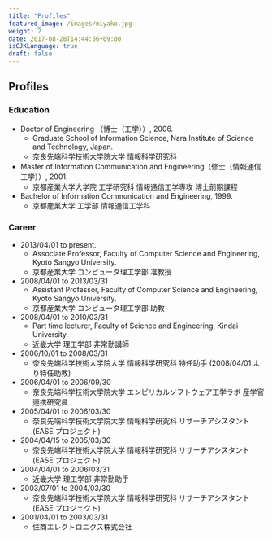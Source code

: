 ```yaml
---
title: "Profiles"
featured_image: /images/miyako.jpg
weight: 2
date: 2017-08-28T14:44:56+09:00
isCJKLanguage: true
draft: false
---
```


## Profiles

### Education

* Doctor of Engineering （博士（工学））, 2006.
    * Graduate School of Information Science, Nara Institute of Science and Technology, Japan.
    * 奈良先端科学技術大学院大学 情報科学研究科
* Master of Information Communication and Engineering（修士（情報通信工学））, 2001.
    * 京都産業大学大学院 工学研究科 情報通信工学専攻 博士前期課程
* Bachelor of Information Communication and Engineering, 1999.
    * 京都産業大学 工学部 情報通信工学科

### Career

* 2013/04/01 to present.
    * Associate Professor, Faculty of Computer Science and Engineering, Kyoto Sangyo University.
    * 京都産業大学 コンピュータ理工学部 准教授
* 2008/04/01 to 2013/03/31
    * Assistant Professor, Faculty of Computer Science and Engineering, Kyoto Sangyo University.
    * 京都産業大学 コンピュータ理工学部 助教
* 2008/04/01 to 2010/03/31
    * Part time lecturer, Faculty of Science and Engineering, Kindai University.
    * 近畿大学 理工学部 非常勤講師
* 2006/10/01 to 2008/03/31
    * 奈良先端科学技術大学院大学 情報科学研究科 特任助手 (2008/04/01 より特任助教)
* 2006/04/01 to 2006/09/30
    * 奈良先端科学技術大学院大学 エンピリカルソフトウェア工学ラボ 産学官連携研究員
* 2005/04/01 to 2006/03/30
    * 奈良先端科学技術大学院大学 情報科学研究科 リサーチアシスタント (EASE プロジェクト)
* 2004/04/15 to 2005/03/30
    * 奈良先端科学技術大学院大学 情報科学研究科 リサーチアシスタント (EASE プロジェクト)
* 2004/04/01 to 2006/03/31
    * 近畿大学 理工学部 非常勤助手
* 2003/07/01 to 2004/03/30
    * 奈良先端科学技術大学院大学 情報科学研究科 リサーチアシスタント (EASE プロジェクト)
* 2001/04/01 to 2003/03/31
    * 住商エレクトロニクス株式会社
